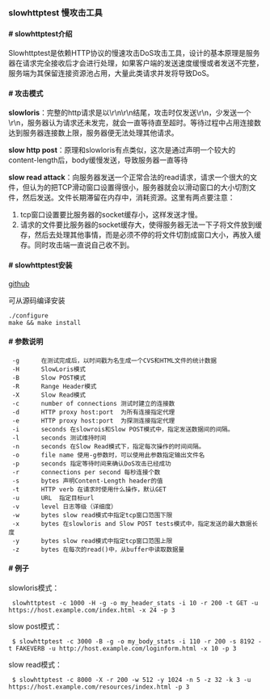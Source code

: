 ###  slowhttptest 慢攻击工具

#### # slowhttptest介绍

Slowhttptest是依赖HTTP协议的慢速攻击DoS攻击工具，设计的基本原理是服务器在请求完全接收后才会进行处理，如果客户端的发送速度缓慢或者发送不完整，服务端为其保留连接资源池占用，大量此类请求并发将导致DoS。


#### # 攻击模式

**slowloris**：完整的http请求是以\r\n\r\n结尾，攻击时仅发送\r\n，少发送一个\r\n，服务器认为请求还未发完，就会一直等待直至超时。等待过程中占用连接数达到服务器连接数上限，服务器便无法处理其他请求。

**slow http post**：原理和slowloris有点类似，这次是通过声明一个较大的content-length后，body缓慢发送，导致服务器一直等待

**slow read attack**：向服务器发送一个正常合法的read请求，请求一个很大的文件，但认为的把TCP滑动窗口设置得很小，服务器就会以滑动窗口的大小切割文件，然后发送。文件长期滞留在内存中，消耗资源。这里有两点要注意：

1. tcp窗口设置要比服务器的socket缓存小，这样发送才慢。
2. 请求的文件要比服务器的socket缓存大，使得服务器无法一下子将文件放到缓存，然后去处理其他事情，而是必须不停的将文件切割成窗口大小，再放入缓存。同时攻击端一直说自己收不到。

#### # slowhttptest安装
[github](https://github.com/shekyan/slowhttptest)

可从源码编译安装

    ./configure
    make && make install

#### # 参数说明
   
     -g      在测试完成后，以时间戳为名生成一个CVS和HTML文件的统计数据
     -H      SlowLoris模式
     -B      Slow POST模式
     -R      Range Header模式
     -X      Slow Read模式
     -c      number of connections 测试时建立的连接数
     -d      HTTP proxy host:port  为所有连接指定代理
     -e      HTTP proxy host:port  为探测连接指定代理
     -i      seconds 在slowrois和Slow POST模式中，指定发送数据间的间隔。
     -l      seconds 测试维持时间
     -n      seconds 在Slow Read模式下，指定每次操作的时间间隔。
     -o      file name 使用-g参数时，可以使用此参数指定输出文件名
     -p      seconds 指定等待时间来确认DoS攻击已经成功
     -r      connections per second 每秒连接个数
     -s      bytes 声明Content-Length header的值
     -t      HTTP verb 在请求时使用什么操作，默认GET
     -u      URL  指定目标url
     -v      level 日志等级（详细度）
     -w      bytes slow read模式中指定tcp窗口范围下限
     -x      bytes 在slowloris and Slow POST tests模式中，指定发送的最大数据长度
     -y      bytes slow read模式中指定tcp窗口范围上限
     -z      bytes 在每次的read()中，从buffer中读取数据量

#### # 例子
slowloris模式：

     slowhttptest -c 1000 -H -g -o my_header_stats -i 10 -r 200 -t GET -u https://host.example.com/index.html -x 24 -p 3
slow post模式：
    
     $ slowhttptest -c 3000 -B -g -o my_body_stats -i 110 -r 200 -s 8192 -t FAKEVERB -u http://host.example.com/loginform.html -x 10 -p 3
     
slow read模式：
    
     $ slowhttptest -c 8000 -X -r 200 -w 512 -y 1024 -n 5 -z 32 -k 3 -u https://host.example.com/resources/index.html -p 3
